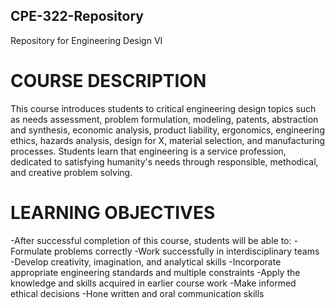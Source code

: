 ## CPE-322-Repository
Repository for Engineering Design VI

# COURSE DESCRIPTION

This course introduces students to critical engineering design topics such as needs assessment, problem formulation, modeling, patents, abstraction and synthesis, economic analysis, product liability, ergonomics, engineering ethics, hazards analysis, design for X, material selection, and manufacturing processes. Students learn that engineering is a service profession, dedicated to satisfying humanity's needs through responsible, methodical, and creative problem solving.

 

# LEARNING OBJECTIVES

-After successful completion of this course, students will be able to:
-Formulate problems correctly
-Work successfully in interdisciplinary teams
-Develop creativity, imagination, and analytical skills
-Incorporate appropriate engineering standards and multiple constraints
-Apply the knowledge and skills acquired in earlier course work
-Make informed ethical decisions
-Hone written and oral communication skills
